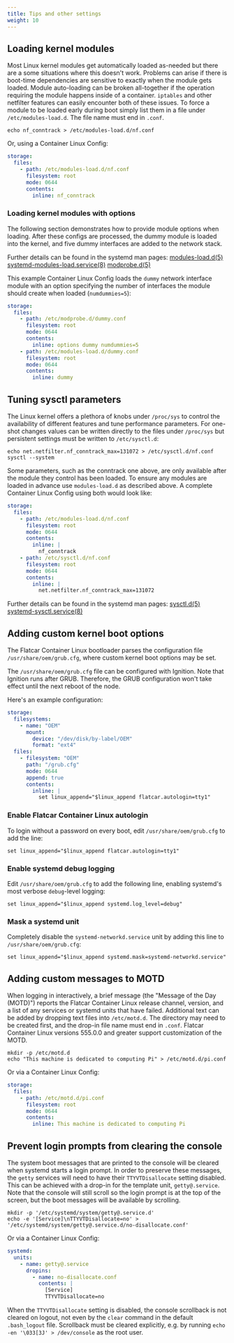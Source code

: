 ```yaml
---
title: Tips and other settings
weight: 10
---
```


## Loading kernel modules

Most Linux kernel modules get automatically loaded as-needed but there are a some situations where this doesn't work. Problems can arise if there is boot-time dependencies are sensitive to exactly when the module gets loaded. Module auto-loading can be broken all-together if the operation requiring the module happens inside of a container. `iptables` and other netfilter features can easily encounter both of these issues. To force a module to be loaded early during boot simply list them in a file under `/etc/modules-load.d`. The file name must end in `.conf`.

```shell
echo nf_conntrack > /etc/modules-load.d/nf.conf
```

Or, using a Container Linux Config:

```yaml
storage:
  files:
    - path: /etc/modules-load.d/nf.conf
      filesystem: root
      mode: 0644
      contents:
        inline: nf_conntrack
```

### Loading kernel modules with options

The following section demonstrates how to provide module options when loading. After these configs are processed, the dummy module is loaded into the kernel, and five dummy interfaces are added to the network stack.

Further details can be found in the systemd man pages:
[modules-load.d(5)](http://www.freedesktop.org/software/systemd/man/modules-load.d.html)
[systemd-modules-load.service(8)](http://www.freedesktop.org/software/systemd/man/systemd-modules-load.service.html)
[modprobe.d(5)](http://linux.die.net/man/5/modprobe.d)

This example Container Linux Config loads the `dummy` network interface module with an option specifying the number of interfaces the module should create when loaded (`numdummies=5`):

```yaml
storage:
  files:
    - path: /etc/modprobe.d/dummy.conf
      filesystem: root
      mode: 0644
      contents:
        inline: options dummy numdummies=5
    - path: /etc/modules-load.d/dummy.conf
      filesystem: root
      mode: 0644
      contents:
        inline: dummy
```

## Tuning sysctl parameters

The Linux kernel offers a plethora of knobs under `/proc/sys` to control the availability of different features and tune performance parameters. For one-shot changes values can be written directly to the files under `/proc/sys` but persistent settings must be written to `/etc/sysctl.d`:

```shell
echo net.netfilter.nf_conntrack_max=131072 > /etc/sysctl.d/nf.conf
sysctl --system
```

Some parameters, such as the conntrack one above, are only available after the module they control has been loaded. To ensure any modules are loaded in advance use `modules-load.d` as described above. A complete Container Linux Config using both would look like:

```yaml
storage:
  files:
    - path: /etc/modules-load.d/nf.conf
      filesystem: root
      mode: 0644
      contents:
        inline: |
          nf_conntrack
    - path: /etc/sysctl.d/nf.conf
      filesystem: root
      mode: 0644
      contents:
        inline: |
          net.netfilter.nf_conntrack_max=131072
```

Further details can be found in the systemd man pages:
[sysctl.d(5)](http://www.freedesktop.org/software/systemd/man/sysctl.d.html)
[systemd-sysctl.service(8)](http://www.freedesktop.org/software/systemd/man/systemd-sysctl.service.html)

## Adding custom kernel boot options

The Flatcar Container Linux bootloader parses the configuration file `/usr/share/oem/grub.cfg`, where custom kernel boot options may be set.

The `/usr/share/oem/grub.cfg` file can be configured with Ignition. Note that Ignition runs after GRUB. Therefore, the GRUB configuration won't take effect until the next reboot of the node.

Here's an example configuration:

```yaml
storage:
  filesystems:
    - name: "OEM"
      mount:
        device: "/dev/disk/by-label/OEM"
        format: "ext4"
  files:
    - filesystem: "OEM"
      path: "/grub.cfg"
      mode: 0644
      append: true
      contents:
        inline: |
          set linux_append="$linux_append flatcar.autologin=tty1"
```

### Enable Flatcar Container Linux autologin

To login without a password on every boot, edit `/usr/share/oem/grub.cfg` to add the line:

```text
set linux_append="$linux_append flatcar.autologin=tty1"
```

### Enable systemd debug logging

Edit `/usr/share/oem/grub.cfg` to add the following line, enabling systemd's most verbose `debug`-level logging:

```text
set linux_append="$linux_append systemd.log_level=debug"
```

### Mask a systemd unit

Completely disable the `systemd-networkd.service` unit by adding this line to `/usr/share/oem/grub.cfg`:

```text
set linux_append="$linux_append systemd.mask=systemd-networkd.service"
```

## Adding custom messages to MOTD

When logging in interactively, a brief message (the "Message of the Day (MOTD)") reports the Flatcar Container Linux release channel, version, and a list of any services or systemd units that have failed. Additional text can be added by dropping text files into `/etc/motd.d`. The directory may need to be created first, and the drop-in file name must end in `.conf`. Flatcar Container Linux versions 555.0.0 and greater support customization of the MOTD.

```shell
mkdir -p /etc/motd.d
echo "This machine is dedicated to computing Pi" > /etc/motd.d/pi.conf
```

Or via a Container Linux Config:

```yaml
storage:
  files:
    - path: /etc/motd.d/pi.conf
      filesystem: root
      mode: 0644
      contents:
        inline: This machine is dedicated to computing Pi
```

## Prevent login prompts from clearing the console

The system boot messages that are printed to the console will be cleared when systemd starts a login prompt. In order to preserve these messages, the `getty` services will need to have their `TTYVTDisallocate` setting disabled. This can be achieved with a drop-in for the template unit, `getty@.service`. Note that the console will still scroll so the login prompt is at the top of the screen, but the boot messages will be available by scrolling.

```shell
mkdir -p '/etc/systemd/system/getty@.service.d'
echo -e '[Service]\nTTYVTDisallocate=no' > '/etc/systemd/system/getty@.service.d/no-disallocate.conf'
```

Or via a Container Linux Config:

```yaml
systemd:
  units:
    - name: getty@.service
      dropins:
        - name: no-disallocate.conf
          contents: |
            [Service]
            TTYVTDisallocate=no
```

When the `TTYVTDisallocate` setting is disabled, the console scrollback is not cleared on logout, not even by the `clear` command in the default `.bash_logout` file. Scrollback must be cleared explicitly, e.g. by running `echo -en '\033[3J' > /dev/console` as the root user.
